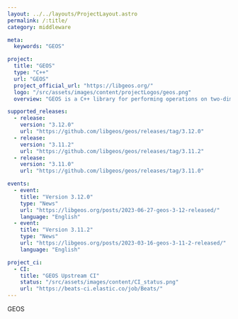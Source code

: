```yaml
---
layout: ../../layouts/ProjectLayout.astro
permalink: /:title/
category: middleware

meta:
  keywords: "GEOS"

project:
  title: "GEOS"
  type: "C++"
  url: "GEOS"
  project_official_url: "https://libgeos.org/"
  logo: "/src/assets/images/content/projectLogos/geos.png"
  overview: "GEOS is a C++ library for performing operations on two-dimensional vector geometries. It is primarily a port of the JTS Topology Suite Java library. It provides many of the algorithms used by PostGIS, the Shapely package for Python, the sf package for R, and others."

supported_releases:
  - release:
    version: "3.12.0"
    url: "https://github.com/libgeos/geos/releases/tag/3.12.0"
  - release:
    version: "3.11.2"
    url: "https://github.com/libgeos/geos/releases/tag/3.11.2"
  - release:
    version: "3.11.0"
    url: "https://github.com/libgeos/geos/releases/tag/3.11.0"

events:
  - event:
    title: "Version 3.12.0"
    type: "News"
    url: "https://libgeos.org/posts/2023-06-27-geos-3-12-released/"
    language: "English"
  - event:
    title: "Version 3.11.2"
    type: "News"
    url: "https://libgeos.org/posts/2023-03-16-geos-3-11-2-released/"
    language: "English"

project_ci:
  - CI:
    title: "GEOS Upstream CI"
    status: "/src/assets/images/content/CI_status.png"
    url: "https://beats-ci.elastic.co/job/Beats/"
---
```


<p>GEOS</p>
